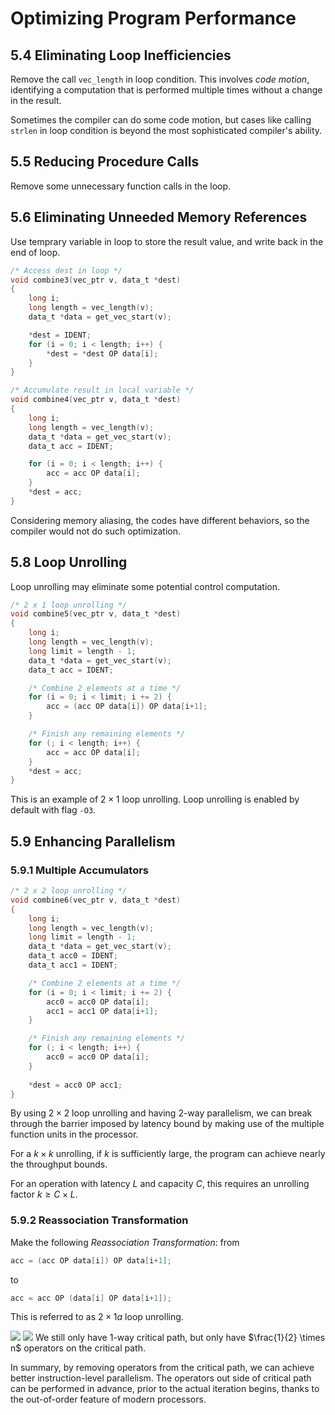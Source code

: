 # Optimizing Program Performance
## 5.4 Eliminating Loop Inefficiencies
Remove the call `vec_length` in loop condition. This involves *code motion*, identifying a computation that is performed multiple times without a change in the result.

Sometimes the compiler can do some code motion, but cases like calling `strlen` in loop condition is beyond the most sophisticated compiler's ability.

## 5.5 Reducing Procedure Calls
Remove some unnecessary function calls in the loop.

## 5.6 Eliminating Unneeded Memory References
Use temprary variable in loop to store the result value, and write back in the end of loop.
```c
/* Access dest in loop */
void combine3(vec_ptr v, data_t *dest)
{
    long i;
    long length = vec_length(v);
    data_t *data = get_vec_start(v);

    *dest = IDENT;
    for (i = 0; i < length; i++) {
        *dest = *dest OP data[i];
    }
}
```
```c
/* Accumulate result in local variable */
void combine4(vec_ptr v, data_t *dest)
{
    long i;
    long length = vec_length(v);
    data_t *data = get_vec_start(v);
    data_t acc = IDENT;

    for (i = 0; i < length; i++) {
        acc = acc OP data[i];
    }
    *dest = acc;
}
```
Considering memory aliasing, the codes have different behaviors, so the compiler would not do such optimization.

## 5.8 Loop Unrolling
Loop unrolling may eliminate some potential control computation.

```c
/* 2 x 1 loop unrolling */
void combine5(vec_ptr v, data_t *dest)
{
    long i;
    long length = vec_length(v);
    long limit = length - 1;
    data_t *data = get_vec_start(v);
    data_t acc = IDENT;

    /* Combine 2 elements at a time */
    for (i = 0; i < limit; i += 2) {
        acc = (acc OP data[i]) OP data[i+1];
    }

    /* Finish any remaining elements */
    for (; i < length; i++) {
        acc = acc OP data[i];
    }
    *dest = acc;
}
```

This is an example of $2\times 1$ loop unrolling.
Loop unrolling is enabled by default with flag `-O3`.

## 5.9 Enhancing Parallelism
### 5.9.1 Multiple Accumulators

```c
/* 2 x 2 loop unrolling */
void combine6(vec_ptr v, data_t *dest)
{
    long i;
    long length = vec_length(v);
    long limit = length - 1;
    data_t *data = get_vec_start(v);
    data_t acc0 = IDENT;
    data_t acc1 = IDENT;

    /* Combine 2 elements at a time */
    for (i = 0; i < limit; i += 2) {
        acc0 = acc0 OP data[i];
        acc1 = acc1 OP data[i+1];
    }

    /* Finish any remaining elements */
    for (; i < length; i++) {
        acc0 = acc0 OP data[i];
    }
    
    *dest = acc0 OP acc1;
}
```

By using $2 \times 2$ loop unrolling and having 2-way parallelism, we can break through the barrier imposed by latency bound by making use of the multiple function units in the processor.

For a $k \times k$ unrolling, if $k$ is sufficiently large, the program can achieve nearly the throughput bounds.

For an operation with latency $L$ and capacity $C$, this requires an unrolling factor $k \geq C \times L$.

### 5.9.2 Reassociation Transformation
Make the following *Reassociation Transformation*:
from
```c
acc = (acc OP data[i]) OP data[i+1];
```
to
```c
acc = acc OP (data[i] OP data[i+1]);
```

This is referred to as $2 \times 1a$ loop unrolling.

![](figures/figure5.20_data_flow_2_times_1_unrolling.png)
![](figures/figure5.29_data_flow_reassociate_tranformation.png)
We still only have 1-way critical path, but only have $\frac{1}{2} \times n$ operators on the critical path.


In summary, by removing operators from the critical path, we can achieve better instruction-level parallelism. The operators out side of critical path can be performed in advance, prior to the actual iteration begins, thanks to the out-of-order feature of modern processors. 